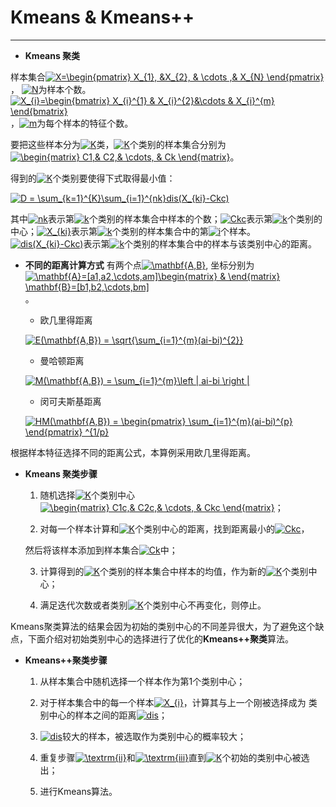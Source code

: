 # Kmeans & Kmeans++ 
-------------


* **Kmeans 聚类**

样本集合<a href="http://www.codecogs.com/eqnedit.php?latex=X=\begin{pmatrix}&space;X_{1},&space;&X_{2},&space;&&space;\cdots&space;,&&space;X_{N}&space;\end{pmatrix}" target="_blank"><img src="http://latex.codecogs.com/gif.latex?X=\begin{pmatrix}&space;X_{1},&space;&X_{2},&space;&&space;\cdots&space;,&&space;X_{N}&space;\end{pmatrix}" title="X=\begin{pmatrix} X_{1}, &X_{2}, & \cdots ,& X_{N} \end{pmatrix}" /></a>， <a href="http://www.codecogs.com/eqnedit.php?latex=N" target="_blank"><img src="http://latex.codecogs.com/gif.latex?N" title="N" /></a>为样本个数。<a href="http://www.codecogs.com/eqnedit.php?latex=X_{i}=\begin{bmatrix}&space;X_{i}^{1}&space;&&space;X_{i}^{2}&\cdots&space;&&space;X_{i}^{m}&space;\end{bmatrix}" target="_blank"><img src="http://latex.codecogs.com/gif.latex?X_{i}=\begin{bmatrix}&space;X_{i}^{1}&space;&&space;X_{i}^{2}&\cdots&space;&&space;X_{i}^{m}&space;\end{bmatrix}" title="X_{i}=\begin{bmatrix} X_{i}^{1} & X_{i}^{2}&\cdots & X_{i}^{m} \end{bmatrix}" /></a>，<a href="http://www.codecogs.com/eqnedit.php?latex=m" target="_blank"><img src="http://latex.codecogs.com/gif.latex?m" title="m" /></a>为每个样本的特征个数。

要把这些样本分为<a href="http://www.codecogs.com/eqnedit.php?latex=K" target="_blank"><img src="http://latex.codecogs.com/gif.latex?K" title="K" /></a>类，<a href="http://www.codecogs.com/eqnedit.php?latex=K" target="_blank"><img src="http://latex.codecogs.com/gif.latex?K" title="K" /></a>个类别的样本集合分别为<a href="http://www.codecogs.com/eqnedit.php?latex=\begin{matrix}&space;C1,&&space;C2,&&space;\cdots,&space;&&space;Ck&space;\end{matrix}" target="_blank"><img src="http://latex.codecogs.com/gif.latex?\begin{matrix}&space;C1,&&space;C2,&&space;\cdots,&space;&&space;Ck&space;\end{matrix}" title="\begin{matrix} C1,& C2,& \cdots, & Ck \end{matrix}" /></a>。


得到的<a href="http://www.codecogs.com/eqnedit.php?latex=K" target="_blank"><img src="http://latex.codecogs.com/gif.latex?K" title="K" /></a>个类别要使得下式取得最小值：

<a href="http://www.codecogs.com/eqnedit.php?latex=D&space;=&space;\sum_{k=1}^{K}\sum_{i=1}^{nk}dis(X_{ki}-Ckc)" target="_blank"><img src="http://latex.codecogs.com/gif.latex?D&space;=&space;\sum_{k=1}^{K}\sum_{i=1}^{nk}dis(X_{ki}-Ckc)" title="D = \sum_{k=1}^{K}\sum_{i=1}^{nk}dis(X_{ki}-Ckc)" /></a>

其中<a href="http://www.codecogs.com/eqnedit.php?latex=nk" target="_blank"><img src="http://latex.codecogs.com/gif.latex?nk" title="nk" /></a>表示第<a href="http://www.codecogs.com/eqnedit.php?latex=k" target="_blank"><img src="http://latex.codecogs.com/gif.latex?k" title="k" /></a>个类别的样本集合中样本的个数；<a href="http://www.codecogs.com/eqnedit.php?latex=Ckc" target="_blank"><img src="http://latex.codecogs.com/gif.latex?Ckc" title="Ckc" /></a>表示第<a href="http://www.codecogs.com/eqnedit.php?latex=k" target="_blank"><img src="http://latex.codecogs.com/gif.latex?k" title="k" /></a>个类别的中心；<a href="http://www.codecogs.com/eqnedit.php?latex=X_{ki}" target="_blank"><img src="http://latex.codecogs.com/gif.latex?X_{ki}" title="X_{ki}" /></a>表示第<a href="http://www.codecogs.com/eqnedit.php?latex=k" target="_blank"><img src="http://latex.codecogs.com/gif.latex?k" title="k" /></a>个类别的样本集合中的第<a href="http://www.codecogs.com/eqnedit.php?latex=i" target="_blank"><img src="http://latex.codecogs.com/gif.latex?i" title="i" /></a>个样本。<a href="http://www.codecogs.com/eqnedit.php?latex=dis(X_{ki}-Ckc)" target="_blank"><img src="http://latex.codecogs.com/gif.latex?dis(X_{ki}-Ckc)" title="dis(X_{ki}-Ckc)" /></a>表示第<a href="http://www.codecogs.com/eqnedit.php?latex=k" target="_blank"><img src="http://latex.codecogs.com/gif.latex?k" title="k" /></a>个类别的样本集合中的样本与该类别中心的距离。

 
* **不同的距离计算方式**
有两个点<a href="http://www.codecogs.com/eqnedit.php?latex=\mathbf{A,B}" target="_blank"><img src="http://latex.codecogs.com/gif.latex?\mathbf{A,B}" title="\mathbf{A,B}" /></a>, 坐标分别为<a href="http://www.codecogs.com/eqnedit.php?latex=\mathbf{A}=[a1,a2,\cdots,am]\begin{matrix}&space;&&space;\end{matrix}&space;\mathbf{B}=[b1,b2,\cdots,bm]" target="_blank"><img src="http://latex.codecogs.com/gif.latex?\mathbf{A}=[a1,a2,\cdots,am]\begin{matrix}&space;&&space;\end{matrix}&space;\mathbf{B}=[b1,b2,\cdots,bm]" title="\mathbf{A}=[a1,a2,\cdots,am]\begin{matrix} & \end{matrix} \mathbf{B}=[b1,b2,\cdots,bm]" /></a>。

    + 欧几里得距离
   
   <a href="http://www.codecogs.com/eqnedit.php?latex=E(\mathbf{A,B})&space;=&space;\sqrt{\sum_{i=1}^{m}(ai-bi)^{2}}" target="_blank"><img src="http://latex.codecogs.com/gif.latex?E(\mathbf{A,B})&space;=&space;\sqrt{\sum_{i=1}^{m}(ai-bi)^{2}}" title="E(\mathbf{A,B}) = \sqrt{\sum_{i=1}^{m}(ai-bi)^{2}}" /></a>
 
   + 曼哈顿距离
   
   <a href="http://www.codecogs.com/eqnedit.php?latex=M(\mathbf{A,B})&space;=&space;\sum_{i=1}^{m}\left&space;|&space;ai-bi&space;\right&space;|" target="_blank"><img src="http://latex.codecogs.com/gif.latex?M(\mathbf{A,B})&space;=&space;\sum_{i=1}^{m}\left&space;|&space;ai-bi&space;\right&space;|" title="M(\mathbf{A,B}) = \sum_{i=1}^{m}\left | ai-bi \right |" /></a>
   
   
   + 闵可夫斯基距离
  
   <a href="http://www.codecogs.com/eqnedit.php?latex=HM(\mathbf{A,B})&space;=&space;\begin{pmatrix}&space;\sum_{i=1}^{m}(ai-bi)^{p}&space;\end{pmatrix}&space;^{1/p}" target="_blank"><img src="http://latex.codecogs.com/gif.latex?HM(\mathbf{A,B})&space;=&space;\begin{pmatrix}&space;\sum_{i=1}^{m}(ai-bi)^{p}&space;\end{pmatrix}&space;^{1/p}" title="HM(\mathbf{A,B}) = \begin{pmatrix} \sum_{i=1}^{m}(ai-bi)^{p} \end{pmatrix} ^{1/p}" /></a>
    

根据样本特征选择不同的距离公式，本算例采用欧几里得距离。



* **Kmeans 聚类步骤**

     1. 随机选择<a href="http://www.codecogs.com/eqnedit.php?latex=K" target="_blank"><img src="http://latex.codecogs.com/gif.latex?K" title="K" /></a>个类别中心<a href="http://www.codecogs.com/eqnedit.php?latex=\begin{matrix}&space;C1c,&&space;C2c,&&space;\cdots,&space;&&space;Ckc&space;\end{matrix}" target="_blank"><img src="http://latex.codecogs.com/gif.latex?\begin{matrix}&space;C1c,&&space;C2c,&&space;\cdots,&space;&&space;Ckc&space;\end{matrix}" title="\begin{matrix} C1c,& C2c,& \cdots, & Ckc \end{matrix}" /></a>；
     
     
     2. 对每一个样本计算和<a href="http://www.codecogs.com/eqnedit.php?latex=K" target="_blank"><img src="http://latex.codecogs.com/gif.latex?K" title="K" /></a>个类别中心的距离，找到距离最小的<a href="http://www.codecogs.com/eqnedit.php?latex=Ckc" target="_blank"><img src="http://latex.codecogs.com/gif.latex?Ckc" title="Ckc" /></a>，
     
     然后将该样本添加到样本集合<a href="http://www.codecogs.com/eqnedit.php?latex=Ck" target="_blank"><img src="http://latex.codecogs.com/gif.latex?Ck" title="Ck" /></a>中；
     
     3. 计算得到的<a href="http://www.codecogs.com/eqnedit.php?latex=K" target="_blank"><img src="http://latex.codecogs.com/gif.latex?K" title="K" /></a>个类别的样本集合中样本的均值，作为新的<a href="http://www.codecogs.com/eqnedit.php?latex=K" target="_blank"><img src="http://latex.codecogs.com/gif.latex?K" title="K" /></a>个类别中心；
     
     4. 满足迭代次数或者类别<a href="http://www.codecogs.com/eqnedit.php?latex=K" target="_blank"><img src="http://latex.codecogs.com/gif.latex?K" title="K" /></a>个类别中心不再变化，则停止。
    
     
Kmeans聚类算法的结果会因为初始的类别中心的不同差异很大，为了避免这个缺点，下面介绍对初始类别中心的选择进行了优化的**Kmeans++聚类**算法。

* **Kmeans++聚类步骤**


    1. 从样本集合中随机选择一个样本作为第1个类别中心；
    
    2. 对于样本集合中的每一个样本<a href="http://www.codecogs.com/eqnedit.php?latex=X_{i}" target="_blank"><img src="http://latex.codecogs.com/gif.latex?X_{i}" title="X_{i}" /></a>，计算其与上一个刚被选择成为
    类别中心的样本之间的距离<a href="http://www.codecogs.com/eqnedit.php?latex=dis" target="_blank"><img src="http://latex.codecogs.com/gif.latex?dis" title="dis" /></a>；

    3. <a href="http://www.codecogs.com/eqnedit.php?latex=dis" target="_blank"><img src="http://latex.codecogs.com/gif.latex?dis" title="dis" /></a>较大的样本，被选取作为类别中心的概率较大；
    
    4. 重复步骤<a href="http://www.codecogs.com/eqnedit.php?latex=\textrm{ii}" target="_blank"><img src="http://latex.codecogs.com/gif.latex?\textrm{ii}" title="\textrm{ii}" /></a>和<a href="http://www.codecogs.com/eqnedit.php?latex=\textrm{iii}" target="_blank"><img src="http://latex.codecogs.com/gif.latex?\textrm{iii}" title="\textrm{iii}" /></a>直到<a href="http://www.codecogs.com/eqnedit.php?latex=K" target="_blank"><img src="http://latex.codecogs.com/gif.latex?K" title="K" /></a>个初始的类别中心被选出；
    
    5. 进行Kmeans算法。


     



            
            
        

            
            


